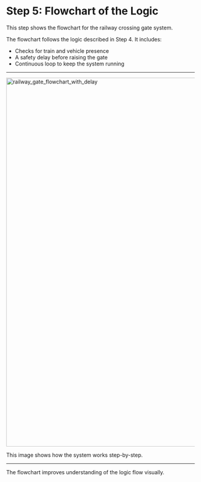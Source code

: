 # Step 5: Flowchart of the Logic

This step shows the flowchart for the railway crossing gate system.

The flowchart follows the logic described in Step 4. It includes:
- Checks for train and vehicle presence
- A safety delay before raising the gate
- Continuous loop to keep the system running

---


<img width="686" height="983" alt="railway_gate_flowchart_with_delay" src="https://github.com/user-attachments/assets/ef141fa7-cd09-4bcd-a96f-2ce066f2a75c" />


This image shows how the system works step-by-step.

---

 The flowchart improves understanding of the logic flow visually.
